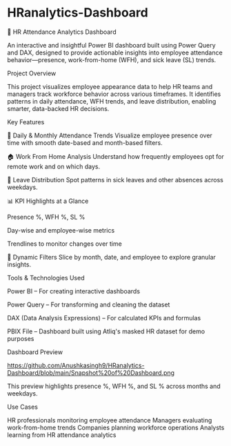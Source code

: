 # HRanalytics-Dashboard
💼 HR Attendance Analytics Dashboard

An interactive and insightful Power BI dashboard built using Power Query and DAX, designed to provide actionable insights into employee attendance behavior—presence, work-from-home (WFH), and sick leave (SL) trends.

Project Overview

This project visualizes employee appearance data to help HR teams and managers track workforce behavior across various timeframes. It identifies patterns in daily attendance, WFH trends, and leave distribution, enabling smarter, data-backed HR decisions.

Key Features
 
📅 Daily & Monthly Attendance Trends
Visualize employee presence over time with smooth date-based and month-based filters.

🏠 Work From Home Analysis
Understand how frequently employees opt for remote work and on which days.

🤒 Leave Distribution
Spot patterns in sick leaves and other absences across weekdays.

📊 KPI Highlights at a Glance

Presence %, WFH %, SL %

Day-wise and employee-wise metrics

Trendlines to monitor changes over time

🎯 Dynamic Filters
Slice by month, date, and employee to explore granular insights.

Tools & Technologies Used

Power BI – For creating interactive dashboards

Power Query – For transforming and cleaning the dataset

DAX (Data Analysis Expressions) – For calculated KPIs and formulas

PBIX File – Dashboard built using Atliq's masked HR dataset for demo purposes

Dashboard Preview

https://github.com/Anushkasingh9/HRanalytics-Dashboard/blob/main/Snapshot%20of%20Dashboard.png

This preview highlights presence %, WFH %, and SL % across months and weekdays.

Use Cases

HR professionals monitoring employee attendance
Managers evaluating work-from-home trends
Companies planning workforce operations
Analysts learning from HR attendance analytics
